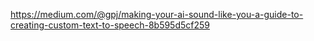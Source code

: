 https://medium.com/@gpj/making-your-ai-sound-like-you-a-guide-to-creating-custom-text-to-speech-8b595d5cf259